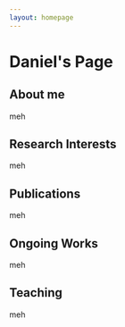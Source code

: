 ```yaml
---
layout: homepage
---
```


# Daniel's Page

## About me

meh

## Research Interests

meh

## Publications

meh


## Ongoing Works

meh

## Teaching

meh
